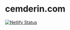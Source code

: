 # cemderin.com
[![Netlify Status](https://api.netlify.com/api/v1/badges/16f51715-3bbc-42e7-8483-209d9ea4077a/deploy-status)](https://app.netlify.com/sites/cemderin-com/deploys)
